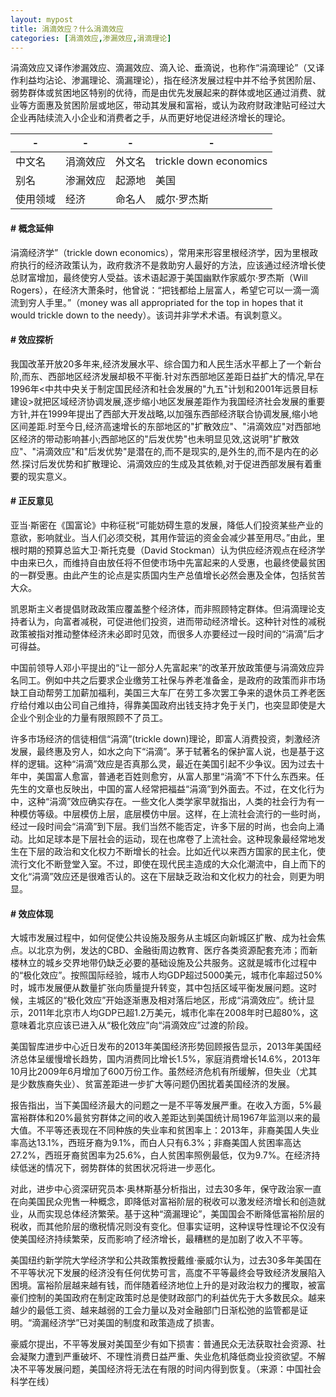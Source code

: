 ```yaml
---
layout: mypost
title: 涓滴效应？什么涓滴效应
categories: [涓滴效应,渗漏效应,涓滴理论]
---
```


涓滴效应又译作渗漏效应、滴漏效应、滴入论、垂滴说，也称作“涓滴理论”（又译作利益均沾论、渗漏理论、滴漏理论），指在经济发展过程中并不给予贫困阶层、弱势群体或贫困地区特别的优待，而是由优先发展起来的群体或地区通过消费、就业等方面惠及贫困阶层或地区，带动其发展和富裕，或认为政府财政津贴可经过大企业再陆续流入小企业和消费者之手，从而更好地促进经济增长的理论。

| - | - | - | - |
| --- | --- | --- | --- |
| 中文名 | 涓滴效应 | 外文名 | trickle down economics |
| 别名 | 渗漏效应 | 起源地 | 美国 |
| 使用领域 | 经济 | 命名人 | 威尔·罗杰斯 |

#### # 概念延伸
涓滴经济学”（trickle down economics），常用来形容里根经济学，因为里根政府执行的经济政策认为，政府救济不是救助穷人最好的方法，应该通过经济增长使总财富增加，最终使穷人受益。该术语起源于美国幽默作家威尔·罗杰斯（Will Rogers），在经济大萧条时，他曾说：“把钱都给上层富人，希望它可以一滴一滴流到穷人手里。”（money was all appropriated for the top in hopes that it would trickle down to the needy）。该词并非学术术语。有讽刺意义。

#### # 效应探析
我国改革开放20多年来,经济发展水平、综合国力和人民生活水平都上了一个新台阶,而东、西部地区经济发展却极不平衡.针对东西部地区差距日益扩大的情况,早在1996年<中共中央关于制定国民经济和社会发展的"九五"计划和2001年远景目标建设>就把区域经济协调发展,逐步缩小地区发展差距作为我国经济社会发展的重要方针,并在1999年提出了西部大开发战略,以加强东西部经济联合协调发展,缩小地区间差距.时至今日,经济高速增长的东部地区的"扩散效应"、"涓滴效应"对西部地区经济的带动影响甚小;西部地区的"后发优势"也未明显见效,这说明"扩散效应"、"涓滴效应"和"后发优势"是潜在的,而不是现实的,是外生的,而不是内在的必然.探讨后发优势和扩散理论、涓滴效应的生成及其依赖,对于促进西部发展有着重要的现实意义。

#### # 正反意见
亚当·斯密在《国富论》中称征税“可能妨碍生意的发展，降低人们投资某些产业的意欲，影响就业。当人们必须交税，其用作营运的资金会减少甚至用尽。”由此，里根时期的预算总监大卫·斯托克曼（David Stockman）认为供应经济观点在经济学中由来已久，而维持自由放任将不但使市场中先富起来的人受惠，也最终使最贫困的一群受惠。由此产生的论点是实质国内生产总值增长必然会惠及全体，包括贫苦大众。

凯恩斯主义者提倡财政政策应覆盖整个经济体，而非照顾特定群体。但涓滴理论支持者认为，向富者减税，可促进他们投资，进而带动经济增长。这种针对性的减税政策被指对推动整体经济未必即时见效，而很多人亦要经过一段时间的“涓滴”后才可得益。

中国前领导人邓小平提出的“让一部分人先富起来”的改革开放政策便与涓滴效应异名同工。例如中共之后要求企业缴劳工社保与养老准备金，是政府的政策而非市场缺工自动帮劳工加薪加福利，美国三大车厂在劳工多次罢工争来的退休员工养老医疗给付难以由公司自己维持，得靠美国政府出钱支持才免于关门，也突显即使是大企业个别企业的力量有限照顾不了员工。

许多市场经济的信徒相信“涓滴”(trickle down)理论，即富人消费投资，刺激经济发展，最终惠及穷人，如水之向下“涓滴”。茅于轼著名的保护富人说，也是基于这样的逻辑。这种“涓滴”效应是否真那么灵，最近在美国引起不少争议。因为过去十年中，美国富人愈富，普通老百姓则愈穷，从富人那里“涓滴”不下什么东西来。任先生的文章也反映出，中国的富人经常把福益“涓滴”到外面去。不过，在文化行为中，这种“涓滴”效应确实存在。一些文化人类学家早就指出，人类的社会行为有一种模仿等级。中层模仿上层，底层模仿中层。这样，在上流社会流行的一些时尚，经过一段时间会“涓滴”到下层。我们当然不能否定，许多下层的时尚，也会向上涌动。比如足球本是下层社会的运动，现在也席卷了上流社会。这种现象最经常地发生在下层的政治和文化权力不断增长的社会。比如近代以来西方国家的民主化，使流行文化不断登堂入室。不过，即使在现代民主造成的大众化潮流中，自上而下的文化“涓滴”效应还是很难否认的。这在下层缺乏政治和文化权力的社会，则更为明显。

#### # 效应体现
大城市发展过程中，如何促使公共设施及服务从主城区向新城区扩散、成为社会焦点。以北京为例，发达的CBD、金融街周边教育、医疗各类资源配套充沛；而新楼林立的城乡交界地带仍缺乏必要的基础设施及公共服务。这就是城市化过程中的“极化效应”。按照国际经验，城市人均GDP超过5000美元，城市化率超过50%时，城市发展便从数量扩张向质量提升转变，其中包括区域平衡发展问题。这时候，主城区的“极化效应”开始逐渐惠及相对落后地区，形成“涓滴效应”。统计显示，2011年北京市人均GDP已超1.2万美元，城市化率在2008年时已超80%，这意味着北京应该已进入从“极化效应”向“涓滴效应”过渡的阶段。 

美国智库进步中心近日发布的2013年美国经济形势回顾报告显示，2013年美国经济总体呈缓慢增长趋势，国内消费同比增长1.5%，家庭消费增长14.6%，2013年10月比2009年6月增加了600万份工作。虽然经济危机有所缓解，但失业（尤其是少数族裔失业）、贫富差距进一步扩大等问题仍困扰着美国经济的发展。

报告指出，当下美国经济最大的问题之一是不平等发展严重。在收入方面，5%最富裕群体和20%最贫穷群体之间的收入差距达到美国统计局1967年监测以来的最大值。不平等还表现在不同种族的失业率和贫困率上：2013年，非裔美国人失业率高达13.1%，西班牙裔为9.1%，而白人只有6.3%；非裔美国人贫困率高达27.2%，西班牙裔贫困率为25.6%，白人贫困率照例最低，仅为9.7%。在经济持续低迷的情况下，弱势群体的贫困状况将进一步恶化。

对此，进步中心资深研究员本·奥林斯基分析指出，过去30多年，保守政治家一直在向美国民众兜售一种概念，即降低对富裕阶层的税收可以激发经济增长和创造就业，从而实现总体经济繁荣。基于这种“滴漏理论”，美国国会不断降低富裕阶层的税收，而其他阶层的缴税情况则没有变化。但事实证明，这种误导性理论不仅没有使美国经济持续繁荣，反而影响了经济增长，最糟糕的是加剧了收入不平等。

美国纽约新学院大学经济学和公共政策教授戴维·豪威尔认为，过去30多年美国在不平等状况下发展的经济没有任何优势可言，高度不平等最终会导致经济发展陷入困境。富裕阶层越来越有钱，而伴随着经济地位上升的是对政治权力的攫取，被富豪们控制的美国政府在制定政策时总是使财政部门的利益优先于大多数民众。越来越少的最低工资、越来越弱的工会力量以及对金融部门日渐松弛的监管都是证明。“滴漏经济学”已对美国的制度和政策造成了损害。

豪威尔提出，不平等发展对美国至少有如下损害：普通民众无法获取社会资源、社会凝聚力遭到严重破坏、不理性消费日益严重、失业危机降低商业投资欲望。不解决不平等发展问题，美国经济将无法在有限的时间内得到恢复。（来源：中国社会科学在线）
